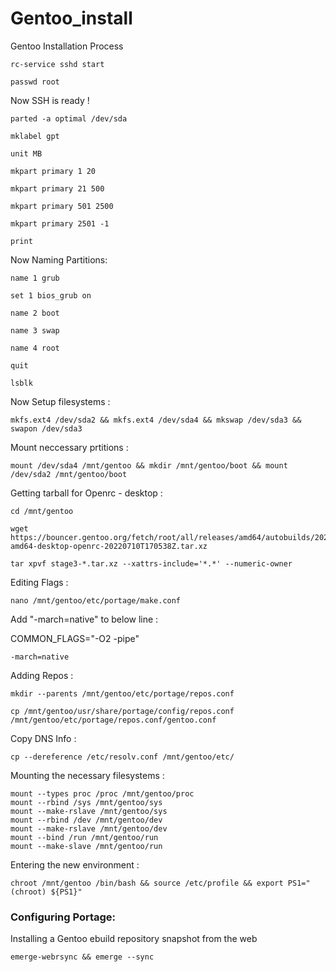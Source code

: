 # Gentoo_install
Gentoo Installation Process

```
rc-service sshd start
```
```
passwd root
```

Now SSH is ready !

``` 
parted -a optimal /dev/sda
```
```
mklabel gpt
```
```
unit MB
```
```
mkpart primary 1 20
```
```
mkpart primary 21 500
```
```
mkpart primary 501 2500
```
```
mkpart primary 2501 -1
```
```
print
```

Now Naming Partitions:

```
name 1 grub
```
```
set 1 bios_grub on
```
```
name 2 boot
```
```
name 3 swap
```
```
name 4 root
```
```
quit
```

```
lsblk
```

Now Setup filesystems :

```
mkfs.ext4 /dev/sda2 && mkfs.ext4 /dev/sda4 && mkswap /dev/sda3 && swapon /dev/sda3
```

Mount neccessary prtitions :

```
mount /dev/sda4 /mnt/gentoo && mkdir /mnt/gentoo/boot && mount /dev/sda2 /mnt/gentoo/boot
```

Getting tarball for Openrc - desktop :

```
cd /mnt/gentoo
```
```
wget https://bouncer.gentoo.org/fetch/root/all/releases/amd64/autobuilds/20220710T170538Z/stage3-amd64-desktop-openrc-20220710T170538Z.tar.xz
```
```
tar xpvf stage3-*.tar.xz --xattrs-include='*.*' --numeric-owner
```

Editing Flags :

```
nano /mnt/gentoo/etc/portage/make.conf
```

Add "-march=native" to below line :

COMMON_FLAGS="-O2 -pipe"

```
-march=native
```
Adding Repos :

```
mkdir --parents /mnt/gentoo/etc/portage/repos.conf
```
```
cp /mnt/gentoo/usr/share/portage/config/repos.conf /mnt/gentoo/etc/portage/repos.conf/gentoo.conf
```
Copy DNS Info :

```
cp --dereference /etc/resolv.conf /mnt/gentoo/etc/
```

Mounting the necessary filesystems :

```
mount --types proc /proc /mnt/gentoo/proc
mount --rbind /sys /mnt/gentoo/sys
mount --make-rslave /mnt/gentoo/sys
mount --rbind /dev /mnt/gentoo/dev
mount --make-rslave /mnt/gentoo/dev
mount --bind /run /mnt/gentoo/run
mount --make-slave /mnt/gentoo/run
```

Entering the new environment :

```
chroot /mnt/gentoo /bin/bash && source /etc/profile && export PS1="(chroot) ${PS1}"
```

### Configuring Portage:

Installing a Gentoo ebuild repository snapshot from the web

```
emerge-webrsync && emerge --sync
```





